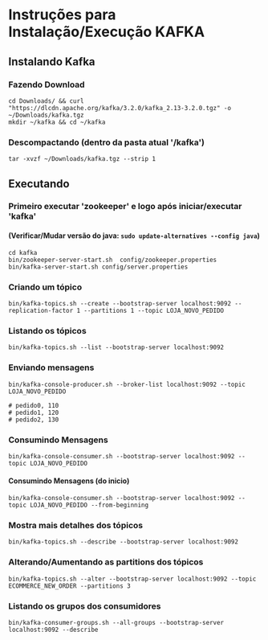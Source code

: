 # Instruções para Instalação/Execução KAFKA

## Instalando Kafka ##########
### Fazendo Download
```
cd Downloads/ && curl "https://dlcdn.apache.org/kafka/3.2.0/kafka_2.13-3.2.0.tgz" -o ~/Downloads/kafka.tgz
mkdir ~/kafka && cd ~/kafka
```
### Descompactando (dentro da pasta atual '/kafka')
```
tar -xvzf ~/Downloads/kafka.tgz --strip 1
```


## Executando ##########
### Primeiro executar 'zookeeper' e logo após iniciar/executar 'kafka'
#### (Verificar/Mudar versão do java: `sudo update-alternatives --config java`)
```
cd kafka
bin/zookeeper-server-start.sh  config/zookeeper.properties
bin/kafka-server-start.sh config/server.properties
```


### Criando um tópico
```
bin/kafka-topics.sh --create --bootstrap-server localhost:9092 --replication-factor 1 --partitions 1 --topic LOJA_NOVO_PEDIDO
```

### Listando os tópicos
```
bin/kafka-topics.sh --list --bootstrap-server localhost:9092
```

### Enviando mensagens
```
bin/kafka-console-producer.sh --broker-list localhost:9092 --topic LOJA_NOVO_PEDIDO

# pedido0, 110
# pedido1, 120
# pedido2, 130
```

### Consumindo Mensagens
```
bin/kafka-console-consumer.sh --bootstrap-server localhost:9092 --topic LOJA_NOVO_PEDIDO
```
#### Consumindo Mensagens (do inicio)
```
bin/kafka-console-consumer.sh --bootstrap-server localhost:9092 --topic LOJA_NOVO_PEDIDO --from-beginning
```

### Mostra mais detalhes dos tópicos
```
bin/kafka-topics.sh --describe --bootstrap-server localhost:9092
```

### Alterando/Aumentando as partitions dos tópicos
```
bin/kafka-topics.sh --alter --bootstrap-server localhost:9092 --topic ECOMMERCE_NEW_ORDER --partitions 3
```

### Listando os grupos dos consumidores
```
bin/kafka-consumer-groups.sh --all-groups --bootstrap-server localhost:9092 --describe
```